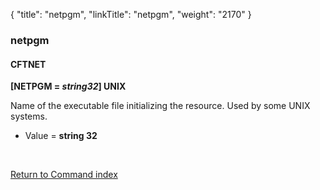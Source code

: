 {
    "title": "netpgm",
    "linkTitle": "netpgm",
    "weight": "2170"
}<span id="netpgm"></span>

### netpgm

#### CFTNET

**\[NETPGM = *string32*\] UNIX**

Name of the executable file initializing the resource. Used by some
UNIX systems.

- Value = ****string
    32****

 

[Return to Command index](../../)
